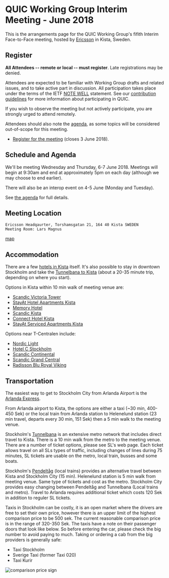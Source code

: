 # QUIC Working Group Interim Meeting - June 2018

This is the arrangements page for the QUIC Working Group's fifith Interim Face-to-Face meeting,
hosted by [Ericsson](https://www.ericsson.com/en) in Kista, Sweden.


## Register

**All Attendees -- remote or local -- must register**. Late registrations may be denied.

Attendees are expected to be familiar with Working Group drafts and related issues, and to take active part in discussion. All participation takes place under the terms of the IETF [NOTE WELL](https://www.ietf.org/about/note-well.html) statement. See our [contribution guidelines](https://github.com/quicwg/base-drafts/blob/master/CONTRIBUTING.md) for more information about participating in QUIC.

If you wish to observe the meeting but not actively participate, you are strongly urged to attend remotely.

Attendees should also note the [agenda](agenda.md), as some topics will be considered out-of-scope for this meeting.

* [Register for the meeting](https://goo.gl/forms/aqDNrjKF097XCmi43) (closes 3 June 2018).


## Schedule and Agenda

We'll be meeting Wednesday and Thursday, 6-7 June 2018. Meetings will begin at 9:30am and end at
approximately 5pm on each day (although we may choose to end earlier).

There will also be an interop event on 4-5 June (Monday and Tuesday).

See [the agenda](agenda.md) for full details.


## Meeting Location

    Ericsson Headqaurter, Torshamsgatan 21, 164 40 Kista SWEDEN
    Meeting Room: Lars Magnus

[map](https://www.google.se/maps/place/Ericsson/@59.405345,17.9536679,17z/data=!4m13!1m7!3m6!1s0x465f9e92536f9ef1:0x45325a56dafa037f!2sTorshamnsgatan+21,+164+40+Kista!3b1!8m2!3d59.405345!4d17.9558566!3m4!1s0x465f9e9249dd5ceb:0xa7d1663324159939!8m2!3d59.404607!4d17.9555976)

## Accommodation


There are a few [hotels in Kista](https://www.google.com/maps/search/hotels/@59.4030287,17.9392915,16z/data=!4m5!2m4!5m3!5m2!1s2018-06-03!2i4?hl=en) itself. It's also possible to stay in downtown Stockholm and take the [Tunnelbana to Kista](https://sl.se/en/#/Travel/SearchTravelById/T-Centralen%20(Stockholm)/Kista%20(Stockholm)/9001/9302/2018-03-08%252009_00/arrive/en/null/null/2,8,1,4,96,/null/null/null/null/null/false/null/1/0/null/false) (about a 20-35 minute trip, depending on where you start).

Options in Kista within 10 min walk of meeting venue are:

* [Scandic Victoria Tower](https://www.scandichotels.com/hotels/sweden/stockholm/scandic-victoria-tower?_ga=2.236009665.1157831380.1517997488-1771547511.1517997488)
* [StayAt Hotel Apartments Kista](https://stayat.se/en/)
* [Memory Hotel](http://www.memoryhotel.se/?AreaID=2)
* [Scandic Kista](https://www.scandichotels.com/hotels/sweden/stockholm/scandic-kista?_ga=2.195262060.1157831380.1517997488-1771547511.1517997488)
* [Connect Hotel Kista](http://connecthotels.se/en/kista/)
* [StayAt Serviced Apartments Kista](https://stayat.se/en/accommodation/stockholm/kista-serviced-apartments/)


Options near T-Centralen include:

* [Nordic Light](https://nordiclighthotel.se)
* [Hotel C Stockholm](https://hotelcstockholm.se/)
* [Scandic Continental](https://www.scandichotels.com/continental)
* [Scandic Grand Central](https://www.scandichotels.com/grandcentral)
* [Radisson Blu Royal Viking](https://www.radissonblu.com/en/waterfronthotel-stockholm)


## Transportation

The easiest way to get to Stockholm City from Arlanda Airport is the [Arlanda Express](https://www.arlandaexpress.com). 

From Arlanda airport to Kista, the options are either a taxi (~30 min, 400-450 Sek) or the local train from Arlanda station to Helenelund station (23 min travel, departs every 30 min, 151 Sek) then a 5 min walk to the meeting venue.   

Stockholm's [Tunnelbana](https://sl.se/en/) is an extensive metro network that includes direct travel to Kista. There is a 10 min walk from the metro to the meeting venue. There are a number of ticket options, please see SL's web page. Each ticket allows travel on all SLs types of traffic, including changes of lines during 75 minutes, SL tickets are usable on the metro, local train, busses and some boats. 

Stockholm's [Pendeltåg](https://sl.se/en/) (local trains) provides an alternative travel between Kista and Stockholm City (15 min). Helenelund station is 5 min walk from meeting venue. Same type of tickets and cost as the metro. Stockholm City provides easy changing between Pendeltåg and Tunnelbana (Local trains and metro). Travel to Arlanda requires additional ticket which costs 120 Sek in addition to reguler SL tickets.  

Taxis in Stockholm can be costly, it is an open market where the drivers are free to set their own price, however there is an upper limit of the highest comparison price to be 500 sek. The current reasonable comparison price is in the range of 320-350 Sek. The taxis have a note on their passenger doors that look like below. So before entering the car, please check the big number to avoid paying to much. Taking or ordering a cab from the big providers is generally safe:

* Taxi Stockholm
* Sverige Taxi (former Taxi 020)
* Taxi Kurir

![comparison price sign](http://www.taxiengelholm.se/taxiagh/images/taxor_maj_2017_26.jpg)
